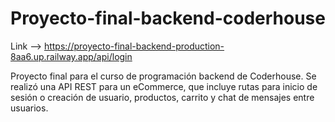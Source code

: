 #  Proyecto-final-backend-coderhouse

Link --> https://proyecto-final-backend-production-8aa6.up.railway.app/api/login

Proyecto final para el curso de programación backend de Coderhouse. Se realizó una API REST para un eCommerce, que incluye rutas para inicio de sesión o creación de usuario, productos, carrito y chat de mensajes entre usuarios.

